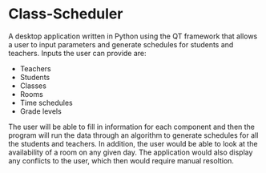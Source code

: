 # Class-Scheduler

A desktop application written in Python using the QT framework that allows a user to input parameters and generate schedules for students and teachers. Inputs the user can provide are:
  * Teachers
  * Students
  * Classes
  * Rooms
  * Time schedules
  * Grade levels
  
The user will be able to fill in information for each component and then the program will run the data through an algorithm to generate schedules for all the students and teachers. In addition, the user would be able to look at the availability of a room on any given day. The application would also display any conflicts to the user, which then would require manual resoltion.
